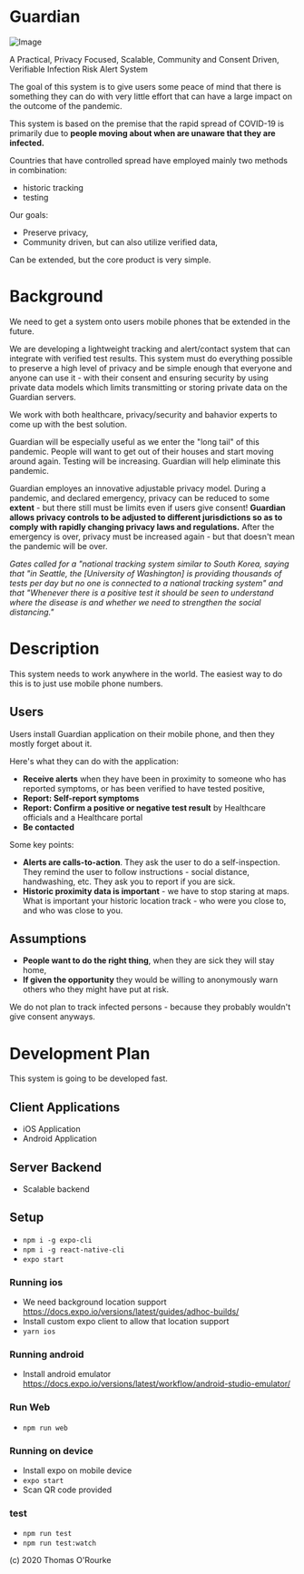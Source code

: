  # Guardian

![Image](https://github.com/UpstreamInno/guardian_client/blob/master/guardian.png)


A Practical, Privacy Focused, Scalable, Community and Consent Driven, Verifiable Infection Risk Alert System

The goal of this system is to give users some peace of mind that there is something they can do with very little effort that can have a large impact on the outcome of the pandemic. 

This system is based on the premise that the rapid spread of COVID-19 is primarily due to **people moving about when are unaware that they are infected.**

Countries that have controlled spread have employed mainly two methods in combination:
* historic tracking
* testing

Our goals:
* Preserve privacy,
* Community driven, but can also utilize verified data,

Can be extended, but the core product is very simple.

 # Background

We need to get a system onto users mobile phones that be extended in the future. 

We are developing a lightweight tracking and alert/contact system that can integrate with verified test results. This system must do everything possible to preserve a high level of privacy and be simple enough that everyone and anyone can use it - with their consent and ensuring security by using private data models which limits transmitting or storing private data on the Guardian servers.

We work with both healthcare, privacy/security and bahavior experts to come up with the best solution.

Guardian will be especially useful as we enter the "long tail" of this pandemic. People will want to get out of their houses and start moving around again. Testing will be increasing. Guardian will help eliminate this pandemic. 

Guardian employes an innovative adjustable privacy model. During a pandemic, and declared emergency, privacy can be reduced to some **extent** - but there still must be limits even if users give consent! **Guardian allows privacy controls to be adjusted to different jurisdictions so as to comply with rapidly changing privacy laws and regulations.** After the emergency is over, privacy must be increased again - but that doesn't mean the pandemic will be over.

*Gates called for a "national tracking system similar to South Korea, saying that "in Seattle, the [University of Washington] is providing thousands of tests per day but no one is connected to a national tracking system" and that "Whenever there is a positive test it should be seen to understand where the disease is and whether we need to strengthen the social distancing."*

# Description

This system needs to work anywhere in the world. The easiest way to do this is to just use mobile phone numbers. 

## Users 
Users install Guardian application on their mobile phone, and then they mostly forget about it. 

Here's what they can do with the application:
* **Receive alerts** when they have been in proximity to someone who has reported symptoms, or has been verified to have tested positive,
* **Report: Self-report symptoms** 
* **Report: Confirm a positive or negative test result**  by Healthcare officials and a Healthcare portal
* **Be contacted** 


Some key points:
* **Alerts are calls-to-action**. They ask the user to do a self-inspection. They remind the user to follow instructions - social distance, handwashing, etc. They ask you to report if you are sick.
* **Historic proximity data is important** - we have to stop staring at maps. What is important your historic location track - who were you close to, and who was close to you. 

## Assumptions

* **People want to do the right thing**, when they are sick they will stay home, 
* **If given the opportunity** they would be willing to anonymously warn others who they might have put at risk. 

We do not plan to track infected persons - because they probably wouldn't give consent anyways.

# Development Plan

This system is going to be developed fast.

## Client Applications
* iOS Application
* Android Application

## Server Backend
* Scalable backend
             
 
## Setup

* `npm i -g expo-cli`
* `npm i -g react-native-cli`
* `expo start`

### Running ios

* We need background location support https://docs.expo.io/versions/latest/guides/adhoc-builds/
* Install custom expo client to allow that location support
* `yarn ios`

### Running android

* Install android emulator https://docs.expo.io/versions/latest/workflow/android-studio-emulator/

### Run Web

* `npm run web`

### Running on device

* Install expo on mobile device
* `expo start`
* Scan QR code provided

### test

* `npm run test`
* `npm run test:watch`
 

(c) 2020 Thomas O'Rourke
